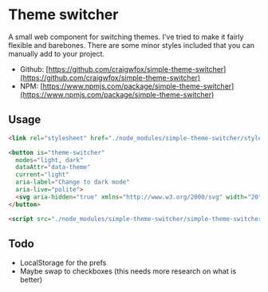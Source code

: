 # Theme switcher

A small web component for switching themes. I've tried to make it fairly flexible and barebones. There are some minor styles included that you can manually add to your project.

- Github: [https://github.com/craigwfox/simple-theme-switcher](https://github.com/craigwfox/simple-theme-switcher)
- NPM: [https://www.npmjs.com/package/simple-theme-switcher](https://www.npmjs.com/package/simple-theme-switcher)

## Usage

```HTML
<link rel="stylesheet" href="./node_modules/simple-theme-switcher/styles.css" />

<button is="theme-switcher"
  modes="light, dark"
  dataAttr="data-theme"
  current="light"
  aria-label="Change to dark mode"
  aria-live="polite">
  <svg aria-hidden="true" xmlns="http://www.w3.org/2000/svg" width="20" height="20" viewBox="0 0 24 24" fill="none" stroke="#ffffff" stroke-width="2" stroke-linecap="square" stroke-linejoin="round"><circle cx="12" cy="12" r="5"/><path d="M12 1v2M12 21v2M4.2 4.2l1.4 1.4M18.4 18.4l1.4 1.4M1 12h2M21 12h2M4.2 19.8l1.4-1.4M18.4 5.6l1.4-1.4"/></svg>
</button>

<script src="./node_modules/simple-theme-switcher/simple-theme-switcher.js"></script>
```

## Todo

- LocalStorage for the prefs
- Maybe swap to checkboxes (this needs more research on what is better)
